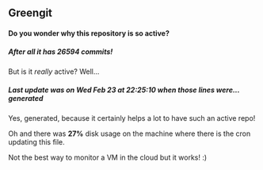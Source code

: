 ## Greengit

#### Do you wonder why this repository is so active?

##### After all it has 26594 commits!

But is it *really* active? Well...

##### Last update was on Wed Feb 23 at 22:25:10 when those lines were... generated

Yes, generated, because it certainly helps a lot to have such an active repo!

Oh and there was **27%** disk usage on the machine
where there is the cron updating this file.

Not the best way to monitor a VM in the cloud but it works! :)
